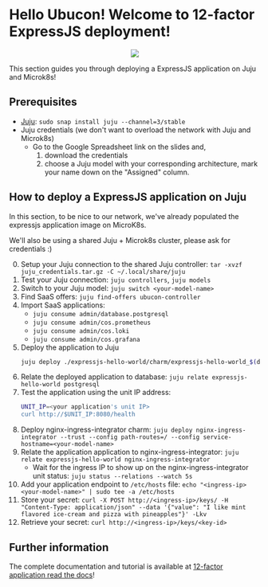 # Hello Ubucon! Welcome to 12-factor ExpressJS deployment!

<p align="center">
    <img src="https://res.cloudinary.com/canonical/image/fetch/f_auto,q_auto,fl_sanitize,w_450,h_366/https://assets.ubuntu.com/v1/8e1d3bf5-juju-hero-juju.is.svg">
</p>

This section guides you through deploying a ExpressJS application on Juju and Microk8s!

## Prerequisites

- [Juju](https://juju.is/): `sudo snap install juju --channel=3/stable`
- Juju credentials (we don't want to overload the network with Juju and Microk8s)
  - Go to the Google Spreadsheet link on the slides and,
    1. download the credentials
    2. choose a Juju model with your corresponding architecture, mark your name down on the "Assigned" column.

## How to deploy a ExpressJS application on Juju

In this section, to be nice to our network, we've already populated the expressjs application image
on MicroK8s.

We'll also be using a shared Juju + Microk8s cluster, please ask for credentials :)

0. Setup your Juju connection to the shared Juju controller: `tar -xvzf juju_credentials.tar.gz -C ~/.local/share/juju`
1. Test your Juju connection: `juju controllers`, `juju models`
2. Switch to your Juju model: `juju switch <your-model-name>`
3. Find SaaS offers: `juju find-offers ubucon-controller`
4. Import SaaS applications:
   - `juju consume admin/database.postgresql`
   - `juju consume admin/cos.prometheus`
   - `juju consume admin/cos.loki`
   - `juju consume admin/cos.grafana`
5. Deploy the application to Juju
    ```bash
    juju deploy ./expressjs-hello-world/charm/expressjs-hello-world_$(dpkg --print-architecture).charm --resource app-image=localhost:32000/expressjs-hello-world:0.1
    ```
6. Relate the deployed application to database: `juju relate expressjs-hello-world postgresql`
7. Test the application using the unit IP address:
    ```bash
    UNIT_IP=<your application's unit IP>
    curl http://$UNIT_IP:8080/health
    ```
8. Deploy nginx-ingress-integrator charm: `juju deploy nginx-ingress-integrator --trust --config path-routes=/ --config service-hostname=<your-model-name>`
9. Relate the application application to nginx-ingress-integrator: `juju relate expressjs-hello-world nginx-ingress-integrator`
   - Wait for the ingress IP to show up on the nginx-ingress-integrator unit status: `juju status --relations --watch 5s`
11. Add your application endpoint to `/etc/hosts` file: `echo "<ingress-ip> <your-model-name>" | sudo tee -a /etc/hosts`
12. Store your secret: `curl -X POST http://<ingress-ip>/keys/ -H "Content-Type: application/json" --data '{"value": "I like mint flavored ice-cream and pizza with pineapples"}' -Lkv`
13. Retrieve your secret: `curl http://<ingress-ip>/keys/<key-id>`

## Further information

The complete documentation and tutorial is available at [12-factor application read the docs](https://canonical-12-factor-app-support.readthedocs-hosted.com/latest/tutorial/)!
